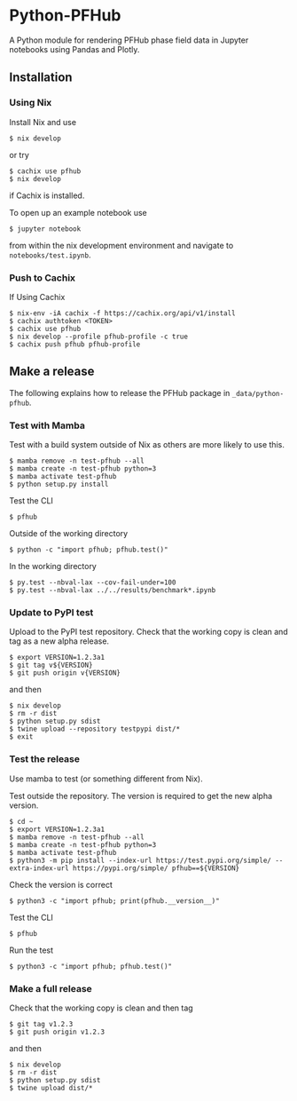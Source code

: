 # Python-PFHub

A Python module for rendering PFHub phase field data in Jupyter
notebooks using Pandas and Plotly.

## Installation

### Using Nix

Install Nix and use

    $ nix develop

or try

    $ cachix use pfhub
    $ nix develop

if Cachix is installed.

To open up an example notebook use

    $ jupyter notebook

from within the nix development environment and navigate to
`notebooks/test.ipynb`.

### Push to Cachix

If Using Cachix

    $ nix-env -iA cachix -f https://cachix.org/api/v1/install
    $ cachix authtoken <TOKEN>
    $ cachix use pfhub
    $ nix develop --profile pfhub-profile -c true
    $ cachix push pfhub pfhub-profile

## Make a release

The following explains how to release the PFHub package in
`_data/python-pfhub`.

### Test with Mamba

Test with a build system outside of Nix as others are more likely to
use this.

    $ mamba remove -n test-pfhub --all
    $ mamba create -n test-pfhub python=3
    $ mamba activate test-pfhub
    $ python setup.py install

Test the CLI

    $ pfhub

Outside of the working directory

    $ python -c "import pfhub; pfhub.test()"

In the working directory

    $ py.test --nbval-lax --cov-fail-under=100
    $ py.test --nbval-lax ../../results/benchmark*.ipynb

### Update to PyPI test

Upload to the PyPI test repository. Check that the working copy is
clean and tag as a new alpha release.

    $ export VERSION=1.2.3a1
    $ git tag v${VERSION}
    $ git push origin v{VERSION}

and then

    $ nix develop
    $ rm -r dist
    $ python setup.py sdist
    $ twine upload --repository testpypi dist/*
    $ exit

### Test the release

Use mamba to test (or something different from Nix).

Test outside the repository. The version is required to get the new
alpha version.

    $ cd ~
    $ export VERSION=1.2.3a1
    $ mamba remove -n test-pfhub --all
    $ mamba create -n test-pfhub python=3
    $ mamba activate test-pfhub
    $ python3 -m pip install --index-url https://test.pypi.org/simple/ --extra-index-url https://pypi.org/simple/ pfhub==${VERSION}

Check the version is correct

    $ python3 -c "import pfhub; print(pfhub.__version__)"

Test the CLI

    $ pfhub

Run the test

    $ python3 -c "import pfhub; pfhub.test()"

### Make a full release

Check that the working copy is clean and then tag

    $ git tag v1.2.3
    $ git push origin v1.2.3

and then

    $ nix develop
    $ rm -r dist
    $ python setup.py sdist
    $ twine upload dist/*
